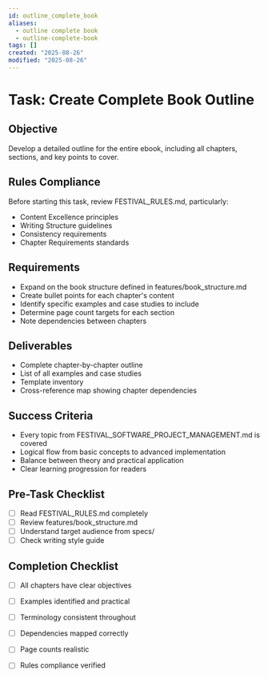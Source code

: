 ```yaml
---
id: outline_complete_book
aliases:
  - outline complete book
  - outline-complete-book
tags: []
created: "2025-08-26"
modified: "2025-08-26"
---
```

# Task: Create Complete Book Outline

## Objective

Develop a detailed outline for the entire ebook, including all chapters, sections, and key points to cover.

## Rules Compliance

Before starting this task, review FESTIVAL_RULES.md, particularly:

- Content Excellence principles
- Writing Structure guidelines
- Consistency requirements
- Chapter Requirements standards

## Requirements

- Expand on the book structure defined in features/book_structure.md
- Create bullet points for each chapter's content
- Identify specific examples and case studies to include
- Determine page count targets for each section
- Note dependencies between chapters

## Deliverables

- Complete chapter-by-chapter outline
- List of all examples and case studies
- Template inventory
- Cross-reference map showing chapter dependencies

## Success Criteria

- Every topic from FESTIVAL_SOFTWARE_PROJECT_MANAGEMENT.md is covered
- Logical flow from basic concepts to advanced implementation
- Balance between theory and practical application
- Clear learning progression for readers

## Pre-Task Checklist

- [ ] Read FESTIVAL_RULES.md completely
- [ ] Review features/book_structure.md
- [ ] Understand target audience from specs/
- [ ] Check writing style guide

## Completion Checklist

- [ ] All chapters have clear objectives
- [ ] Examples identified and practical
- [ ] Terminology consistent throughout
- [ ] Dependencies mapped correctly
- [ ] Page counts realistic
- [ ] Rules compliance verified


